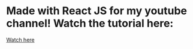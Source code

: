 <h1>Made with React JS for my youtube channel! Watch the tutorial here: </h1>
<a href="https://www.youtube.com/watch?v=rj465YvuhwQ">Watch here</a>
